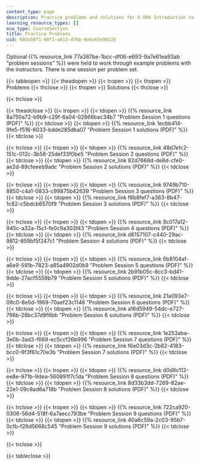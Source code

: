 ```yaml
---
content_type: page
description: Practice problems and solutions for 6.006 Introduction to Algorithms.
learning_resource_types: []
ocw_type: CourseSection
title: Practice Problems
uid: 60da50f1-00f1-a813-476b-6e6a65e98226
---
```


Optional {{% resource_link 77a387be-1bcc-df06-e693-9a7e61ea93ab "problem sessions" %}} were held to work through example problems with the instructors. There is one session per problem set.

{{< tableopen >}}
{{< theadopen >}}
{{< tropen >}}
{{< thopen >}}
Problems
{{< thclose >}}
{{< thopen >}}
Solutions
{{< thclose >}}

{{< trclose >}}

{{< theadclose >}}
{{< tropen >}}
{{< tdopen >}}
{{% resource_link 8a750a72-b9b9-c29f-6a04-02866bac34b7 "Problem Session 1 questions (PDF)" %}}
{{< tdclose >}}
{{< tdopen >}}
{{% resource_link 1ecbb414-9fe5-f516-6033-bdde285dba07 "Problem Session 1 solutions (PDF)" %}}
{{< tdclose >}}

{{< trclose >}}
{{< tropen >}}
{{< tdopen >}}
{{% resource_link 48d7efc2-151c-012c-3b58-25def33f0be5 "Problem Session 2 questions (PDF)" %}}
{{< tdclose >}}
{{< tdopen >}}
{{% resource_link 82d7668d-de8d-cfe0-ae2d-89cfeeeb9adc "Problem Session 2 solutions (PDF)" %}}
{{< tdclose >}}

{{< trclose >}}
{{< tropen >}}
{{< tdopen >}}
{{% resource_link 9749b710-8850-c4a1-0833-c99875b42639 "Problem Session 3 questions (PDF)" %}}
{{< tdclose >}}
{{< tdopen >}}
{{% resource_link f8b8fef7-a383-8b47-1c82-c5bdcb6570f9 "Problem Session 3 solutions (PDF)" %}}
{{< tdclose >}}

{{< trclose >}}
{{< tropen >}}
{{< tdopen >}}
{{% resource_link 9c017a12-945c-a32a-15c1-fe0c9a303f43 "Problem Session 4 questions (PDF)" %}}
{{< tdclose >}}
{{< tdopen >}}
{{% resource_link d6157107-c440-29ac-9812-859bf5f247c1 "Problem Session 4 solutions (PDF)" %}}
{{< tdclose >}}

{{< trclose >}}
{{< tropen >}}
{{< tdopen >}}
{{% resource_link 6b8104af-a6e9-591b-7823-a85a4902d0b9 "Problem Session 5 questions (PDF)" %}}
{{< tdclose >}}
{{< tdopen >}}
{{% resource_link 2b91b05c-8cc3-bd41-9dde-27acf5559b79 "Problem Session 5 solutions (PDF)" %}}
{{< tdclose >}}

{{< trclose >}}
{{< tropen >}}
{{< tdopen >}}
{{% resource_link 21a093e7-09c0-8e5d-1969-70aef23c1148 "Problem Session 6 questions (PDF)" %}}
{{< tdclose >}}
{{< tdopen >}}
{{% resource_link a16d5949-54dc-e727-798b-28bc37d9f6bb "Problem Session 6 solutions (PDF)" %}}
{{< tdclose >}}

{{< trclose >}}
{{< tropen >}}
{{< tdopen >}}
{{% resource_link 1e253aba-3e0b-3ad3-f669-ec5ccf26b996 "Problem Session 7 questions (PDF)" %}}
{{< tdclose >}}
{{< tdopen >}}
{{% resource_link f6e03d3c-2b82-4183-bcc0-9f3f61c70e3b "Problem Session 7 solutions (PDF)" %}}
{{< tdclose >}}

{{< trclose >}}
{{< tropen >}}
{{< tdopen >}}
{{% resource_link d0d8c112-ee8e-971b-9dea-560891f7c1da "Problem Session 8 questions (PDF)" %}}
{{< tdclose >}}
{{< tdopen >}}
{{% resource_link 8d33b3dd-7269-82ae-22e1-09c8ad6a718b "Problem Session 8 solutions (PDF)" %}}
{{< tdclose >}}

{{< trclose >}}
{{< tropen >}}
{{< tdopen >}}
{{% resource_link 722ca920-0306-56d4-518f-6a7aecc793be "Problem Session 9 questions (PDF)" %}}
{{< tdclose >}}
{{< tdopen >}}
{{% resource_link 40a6c59a-2c03-95b7-0cfb-f26d5666c545 "Problem Session 9 solutions (PDF)" %}}
{{< tdclose >}}

{{< trclose >}}

{{< tableclose >}}